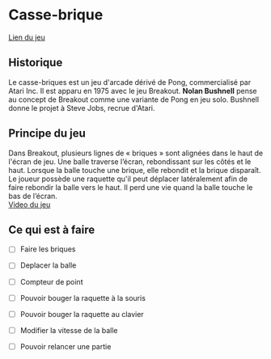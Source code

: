 # Casse-brique 

[Lien du jeu](https://hepl-mmi-2021-2022.github.io/projet-mmi-juin-Emilie-Colleye/)

## Historique 

Le casse-briques est un jeu d'arcade dérivé de Pong, commercialisé par Atari Inc. Il est apparu en 1975 avec le jeu Breakout.
**Nolan Bushnell** pense au concept de Breakout comme une variante de Pong en jeu solo. 
Bushnell donne le projet à Steve Jobs, recrue d'Atari.

## Principe du jeu 

Dans Breakout, plusieurs lignes de « briques » sont alignées dans le haut de l'écran de jeu. 
Une balle traverse l’écran, rebondissant sur les côtés et le haut. Lorsque la balle touche une brique, elle rebondit et la brique disparaît. 
Le joueur possède une raquette qu'il peut déplacer latéralement afin de faire rebondir la balle vers le haut. Il perd une vie quand la balle touche le bas de l’écran. \
[Video du jeu](https://www.youtube.com/watch?v=hW7Sg5pXAok)


## Ce qui est à faire 

- [ ] Faire les briques
- [ ] Deplacer la balle
- [ ] Compteur de point
- [ ] Pouvoir bouger la raquette à la souris
- [ ] Pouvoir bouger la raquette au clavier
- [ ] Modifier la vitesse de la balle
- [ ] Pouvoir relancer une partie

